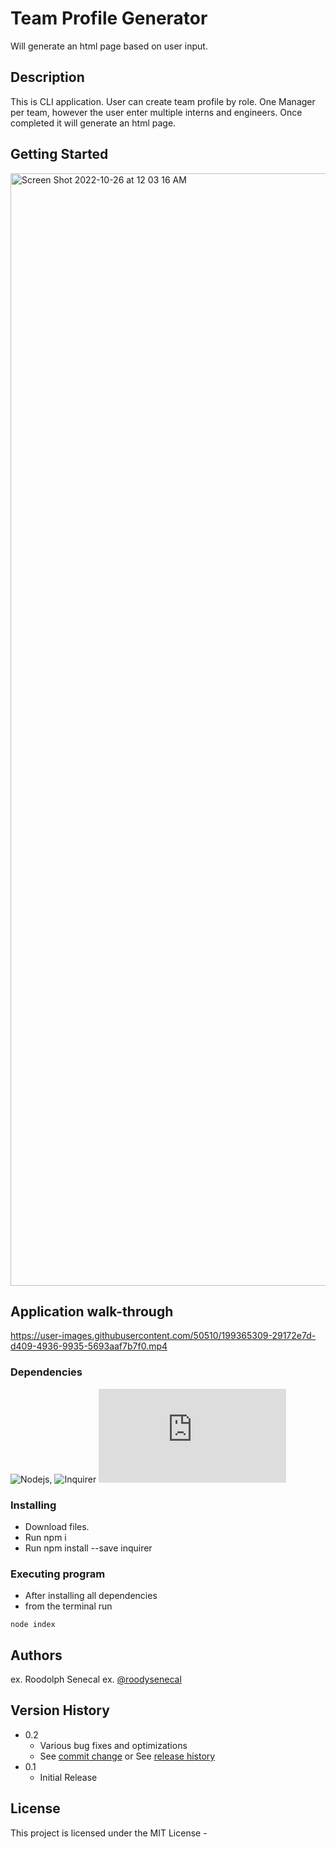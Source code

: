 # Team Profile Generator

Will generate an html page based on user input.
## Description

This is CLI application. User can create team profile by role. One Manager per team, however the user enter multiple interns and engineers. Once completed it will generate an html page.

## Getting Started
<img width="1780" alt="Screen Shot 2022-10-26 at 12 03 16 AM" src="https://user-images.githubusercontent.com/50510/197931861-38badea5-0658-45fc-9af0-a8233a93ea85.png">

## Application walk-through



https://user-images.githubusercontent.com/50510/199365309-29172e7d-d409-4936-9935-5693aaf7b7f0.mp4



### Dependencies

![Nodejs](https://nodejs.org/en/), 
![Inquirer](https://www.npmjs.com/package/inquirer)
![fs](https://nodejs.org/api/fs.html)

### Installing

* Download files.
* Run npm i
* Run npm install --save inquirer


### Executing program

* After installing all dependencies
* from the terminal run
```
node index
```


## Authors

ex. Roodolph Senecal 
ex. [@roodysenecal](https://www.linkedin.com/in/roodolph-senecal-a2757244/)

## Version History

* 0.2
    * Various bug fixes and optimizations
    * See [commit change]() or See [release history]()
* 0.1
    * Initial Release

## License

This project is licensed under the MIT License -


